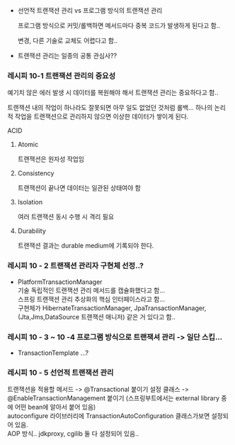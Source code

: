 - 선언적 트랜잭션 관리 vs 프로그램 방식의 트랜잭션 관리
  
  프로그램 방식으로 커밋/롤백하면 메서드마다 중복 코드가 발생하게 된다고 함..
  
  변경, 다른 기술로 교체도 어렵다고 함..


- 트랜잭션 관리는 일종의 공통 관심사??


### 레시피 10-1 트랜잭션 관리의 중요성
예기치 않은 에러 발생 시 데이터를 복원해야 해서 트랜잭션 관리는 중요하다고 함..

트랜잭션 내의 작업이 하나라도 잘못되면 아무 일도 없었던 것처럼 롤백...
하나의 논리적 작업을 트랜잭션으로 관리하지 않으면 이상한 데이터가 쌓이게 된다. 

ACID
1. Atomic
   
   트랜잭션은 원자성 작업임
2. Consistency
   
   트랜잭션이 끝나면 데이터는 일관된 상태여야 함
3. Isolation
   
   여러 트랜잭션 동시 수행 시 격리 필요
4. Durability
   
   트랜잭션 결과는 durable medium에 기록되야 한다.

### 레시피 10 - 2 트랜잭션 관리자 구현체 선정..?
- PlatformTransactionManager <br/>
 기술 독립적인 트랜잭션 관리 메서드를 캡슐화했다고 함... <br/>
  스프링 트랜잭션 관리 추상화의 핵심 인터페이스라고 함... <br/>
  구현체가 HibernateTransactionManager, JpaTransactionManager, (Jta,Jms,DataSource 트랜잭션 매니저) 같은 거 있다고 함..
  
### 레시피 10 - 3 ~ 10 -4 프로그램 방식으로 트랜잭셔 관리 -> 일단 스킵...
-  TransactionTemplate ...?

### 레시피 10 - 5 선언적 트랜잭션 관리
트랜잭션을 적용할 메서드 -> @Transactional 붙이기
설정 클래스 -> @EnableTransactionManagement 붙이기 (스프링부트에서는 external library 중에 어떤 bean에 알아서 붙어 있음) <br/>
autoconfigure 라이브러리에 TransactionAutoConfiguration 클래스가보면 설정되어 있음.<br/>
AOP 방식.. jdkproxy, cgilib 둘 다 설정되어 있음..

